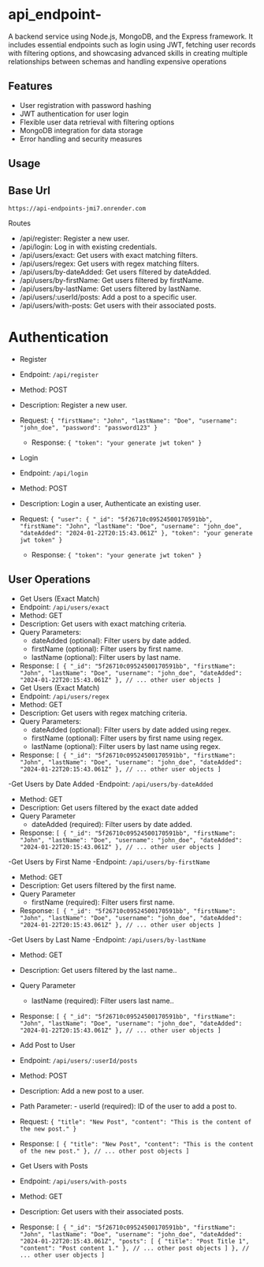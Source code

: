 # api_endpoint-

A backend service using Node.js, MongoDB, and the Express framework. It includes essential endpoints such as login using JWT, fetching user records with filtering options, and showcasing advanced skills in creating multiple relationships between schemas and handling expensive operations

## Features

- User registration with password hashing
- JWT authentication for user login
- Flexible user data retrieval with filtering options
- MongoDB integration for data storage
- Error handling and security measures

## Usage

## Base Url
``
   https://api-endpoints-jmi7.onrender.com
 ``

Routes

- /api/register: Register a new user.
- /api/login: Log in with existing credentials.
- /api/users/exact: Get users with exact matching filters.
- /api/users/regex: Get users with regex matching filters.
- /api/users/by-dateAdded: Get users filtered by dateAdded.
- /api/users/by-firstName: Get users filtered by firstName.
- /api/users/by-lastName: Get users filtered by lastName.
- /api/users/:userId/posts: Add a post to a specific user.
- /api/users/with-posts: Get users with their associated posts.

# Authentication

- Register
- Endpoint: ``/api/register``
- Method: POST
- Description: Register a new user.
- Request:
`` {
  "firstName": "John",
  "lastName": "Doe",
  "username": "john_doe",
  "password": "password123"
  }
  ``
  - Response:
``{
  "token": "your generate jwt token"
  }
``

- Login
- Endpoint: ``/api/login``
- Method: POST
- Description: Login a user, Authenticate an existing user.
- Request:
`` {
  "user": {
    "_id": "5f26710c09524500170591bb",
    "firstName": "John",
    "lastName": "Doe",
    "username": "john_doe",
    "dateAdded": "2024-01-22T20:15:43.061Z"
  },
  "token": "your generate jwt token"
}
  ``
  - Response:
``{
  "token": "your generate jwt token"
  }
``

## User Operations
- Get Users (Exact Match)
- Endpoint: ``/api/users/exact``
- Method: GET
- Description: Get users with exact matching criteria.
- Query Parameters:
    - dateAdded (optional): Filter users by date added.
    - firstName (optional): Filter users by first name.
    - lastName (optional): Filter users by last name.
- Response:
``[
  {
    "_id": "5f26710c09524500170591bb",
    "firstName": "John",
    "lastName": "Doe",
    "username": "john_doe",
    "dateAdded": "2024-01-22T20:15:43.061Z"
  },
  // ... other user objects
]
``
- Get Users (Exact Match)
- Endpoint: ``/api/users/regex``
- Method: GET
- Description: Get users with regex matching criteria.
- Query Parameters:
    - dateAdded (optional): Filter users by date added using regex.
    - firstName (optional): Filter users by first name using regex.
    - lastName (optional): Filter users by last name using regex.
- Response:
``[
  {
    "_id": "5f26710c09524500170591bb",
    "firstName": "John",
    "lastName": "Doe",
    "username": "john_doe",
    "dateAdded": "2024-01-22T20:15:43.061Z"
  },
  // ... other user objects
]
``

-Get Users by Date Added
-Endpoint: ``/api/users/by-dateAdded``
- Method: GET
- Description: Get users filtered by the exact date added
- Query Parameter
    - dateAdded (required): Filter users by date added.
- Response:
``[
  {
    "_id": "5f26710c09524500170591bb",
    "firstName": "John",
    "lastName": "Doe",
    "username": "john_doe",
    "dateAdded": "2024-01-22T20:15:43.061Z"
  },
  // ... other user objects
]
``

-Get Users by First Name
-Endpoint: ``/api/users/by-firstName``
- Method: GET
- Description: Get users filtered by the first name.
- Query Parameter
    - firstName (required): Filter users  first name.
- Response:
``[
  {
    "_id": "5f26710c09524500170591bb",
    "firstName": "John",
    "lastName": "Doe",
    "username": "john_doe",
    "dateAdded": "2024-01-22T20:15:43.061Z"
  },
  // ... other user objects
]
``

-Get Users by Last Name
-Endpoint: ``/api/users/by-lastName``
- Method: GET
- Description: Get users filtered by the last name..
- Query Parameter
    - lastName (required): Filter users last name..
- Response:
``[
  {
    "_id": "5f26710c09524500170591bb",
    "firstName": "John",
    "lastName": "Doe",
    "username": "john_doe",
    "dateAdded": "2024-01-22T20:15:43.061Z"
  },
  // ... other user objects
]  
``

- Add Post to User
- Endpoint: ``/api/users/:userId/posts``
- Method: POST
- Description: Add a new post to a user.
- Path Parameter:
      - userId (required): ID of the user to add a post to.
- Request:
``{
  "title": "New Post",
  "content": "This is the content of the new post."
}
``
- Response:
``[
  {
    "title": "New Post",
    "content": "This is the content of the new post."
  },
  // ... other post objects
]
``

- Get Users with Posts
- Endpoint: ``/api/users/with-posts``
- Method: GET
- Description: Get users with their associated posts.
- Response:
``[
  {
    "_id": "5f26710c09524500170591bb",
    "firstName": "John",
    "lastName": "Doe",
    "username": "john_doe",
    "dateAdded": "2024-01-22T20:15:43.061Z",
    "posts": [
      {
        "title": "Post Title 1",
        "content": "Post content 1."
      },
      // ... other post objects
    ]
  },
  // ... other user objects
]
``

